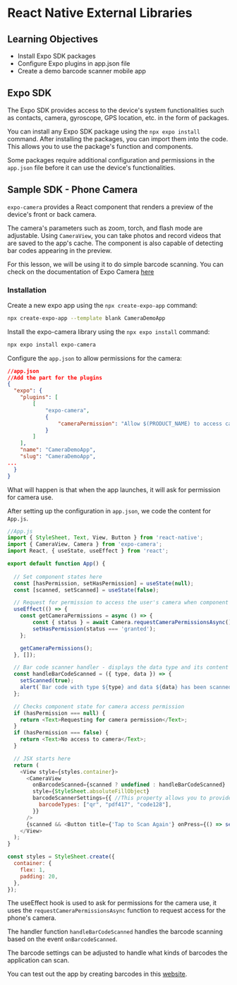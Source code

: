 # React Native External Libraries

## Learning Objectives

* Install Expo SDK packages
* Configure Expo plugins in app.json file
* Create a demo barcode scanner mobile app

## Expo SDK

The Expo SDK provides access to the device's system functionalities such as contacts, camera, gyroscope, GPS location, etc. in the form of packages. 


You can install any Expo SDK package using the `npx expo install` command. After installing the packages, you can import them into the code. This allows you to use the package's function and components.


Some packages require additional configuration and permissions in the `app.json` file before it can use the device's functionalities.

## Sample SDK - Phone Camera

`expo-camera` provides a React component that renders a preview of the device's front or back camera. 


The camera's parameters such as zoom, torch, and flash mode are adjustable. Using `CameraView`, you can take photos and record videos that are saved to the app's cache. The component is also capable of detecting bar codes appearing in the preview.


For this lesson, we will be using it to do simple barcode scanning. You can check on the documentation of Expo Camera [here](https://docs.expo.dev/versions/latest/sdk/camera/)

### Installation

Create a new expo app using the `npx create-expo-app` command:

```sh
npx create-expo-app --template blank CameraDemoApp
```

Install the expo-camera library using the `npx expo install` command:

```sh
npx expo install expo-camera
```

Configure the `app.json` to allow permissions for the camera:

```json
//app.json
//Add the part for the plugins
{
  "expo": {
    "plugins": [
        [
            "expo-camera",
            {
                "cameraPermission": "Allow $(PRODUCT_NAME) to access camera."
            }
        ]
    ],
    "name": "CameraDemoApp",
    "slug": "CameraDemoApp",
...
  }
}
```

What will happen is that when the app launches, it will ask for permission for camera use. 

After setting up the configuration in `app.json`, we code the content for `App.js`.

```js
//App.js
import { StyleSheet, Text, View, Button } from 'react-native';
import { CameraView, Camera } from 'expo-camera';
import React, { useState, useEffect } from 'react';

export default function App() {
  
  // Set component states here
  const [hasPermission, setHasPermission] = useState(null);
  const [scanned, setScanned] = useState(false);

  // Request for permission to access the user's camera when component loads
  useEffect(() => {
    const getCameraPermissions = async () => { 
        const { status } = await Camera.requestCameraPermissionsAsync();
        setHasPermission(status === 'granted');
    };

    getCameraPermissions();
  }, []);

  // Bar code scanner handler - displays the data type and its content
  const handleBarCodeScanned = ({ type, data }) => {
    setScanned(true);
    alert(`Bar code with type ${type} and data ${data} has been scanned!`);
  };

  // Checks component state for camera access permission
  if (hasPermission === null) {
    return <Text>Requesting for camera permission</Text>;
  }
  if (hasPermission === false) {
    return <Text>No access to camera</Text>;
  }

  // JSX starts here
  return (
    <View style={styles.container}>
      <CameraView 
        onBarcodeScanned={scanned ? undefined : handleBarCodeScanned}
        style={StyleSheet.absoluteFillObject}
        barcodeScannerSettings={{ //This property allows you to provide what kinds of barcodes/qr codes it will scan.
          barcodeTypes: ["qr", "pdf417", "code128"],
        }}
      />
      {scanned && <Button title={'Tap to Scan Again'} onPress={() => setScanned(false)} />}
    </View>
  );
}

const styles = StyleSheet.create({
  container: {
    flex: 1,
    padding: 20,
  },
});
```

The useEffect hook is used to ask for permissions for the camera use, it uses the `requestCameraPermissionsAsync` function to request access for the phone's camera.


The handler function `handleBarCodeScanned` handles the barcode scanning based on the event `onBarcodeScanned`.


The barcode settings can be adjusted to handle what kinds of barcodes the application can scan.

You can test out the app by creating barcodes in this [website](https://barcode.tec-it.com/en).